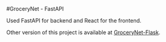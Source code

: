 #GroceryNet - FastAPI

Used FastAPI for backend and React for the frontend.

Other version of this project is available at [GroceryNet-Flask](https://github.com/Sarthaksource/GroceryNet-Flask).